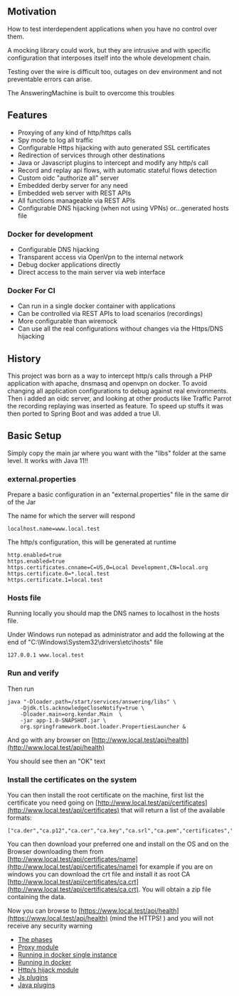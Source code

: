 ## Motivation

How to test interdependent applications when you have no control over them. 

A mocking library could work, but they are intrusive and with specific configuration 
that interposes itself into the whole development chain.

Testing over the wire is difficult too, outages on dev environment and not preventable
errors can arise.

The AnsweringMachine is built to overcome this troubles

## Features

* Proxying of any kind of http/https calls
* Spy mode to log all traffic  
* Configurable Https hijacking with auto generated SSL certificates
* Redirection of services through other destinations  
* Java or Javascript plugins to intercept and modify any http/s call
* Record and replay api flows, with automatic stateful flows detection
* Custom oidc "authorize all" server
* Embedded derby server for any need
* Embedded web server with REST APIs
* All functions manageable via REST APIs
* Configurable DNS hijacking (when not using VPNs) or...generated hosts file

### Docker for development

* Configurable DNS hijacking
* Transparent access via OpenVpn to the internal network
* Debug docker applications directly
* Direct access to the main server via web interface

### Docker For CI

* Can run in a single docker container with applications
* Can be controlled via REST APIs to load scenarios (recordings)
* More configurable than wiremock
* Can use all the real configurations without changes via the Https/DNS hijacking

## History 

This project was born as a way to intercept http/s calls through a PHP application with 
apache, dnsmasq and openvpn on docker. To avoid changing all application configurations to
debug against real environments. Then i added an oidc server, and looking at other products
like Traffic Parrot the recording replaying was inserted as feature. To speed up stuffs it 
was then ported to Spring Boot and was added a true UI.

## Basic Setup

Simply copy the main jar where you want with the "libs" folder at the same level. It works with Java 11!!

### external.properties

Prepare a basic configuration in an "external.properties" file in the same dir of the Jar

The name for which the server will respond

    localhost.name=www.local.test

The http/s configuration, this will be generated at runtime

    http.enabled=true
    https.enabled=true
    https.certificates.cnname=C=US,O=Local Development,CN=local.org
    https.certificate.0=*.local.test
    https.certificate.1=local.test

### Hosts file

Running locally you should map the DNS names to localhost in the hosts file.

Under Windows run notepad as administrator and add the following at the end of 
"C:\Windows\System32\drivers\etc\hosts" file

    127.0.0.1 www.local.test

### Run and verify

Then run

    java "-Dloader.path=/start/services/answering/libs" \
        -Djdk.tls.acknowledgeCloseNotify=true \
        -Dloader.main=org.kendar.Main  \
        -jar app-1.0-SNAPSHOT.jar \
        org.springframework.boot.loader.PropertiesLauncher &

And go with any browser on [http://www.local.test/api/health](http://www.local.test/api/health)

You should see then an "OK" text

### Install the certificates on the system

You can then install the root certificate on the machine, first list the certificate you need 
going on [http://www.local.test/api/certificates](http://www.local.test/api/certificates) that will
return a list of the available formats:

    ["ca.der","ca.p12","ca.cer","ca.key","ca.srl","ca.pem","certificates","ca.crt"]

You can then download your preferred one and install on the OS and on the Browser downloading them from
[http://www.local.test/api/certificates/name](http://www.local.test/api/certificates/name) for example 
if you are on windows you can download the crt file and install it as root 
CA [http://www.local.test/api/certificates/ca.crt](http://www.local.test/api/certificates/ca.crt). You
will obtain a zip file containing the data.

Now you can browse to [https://www.local.test/api/health](https://www.local.test/api/health) (mind the 
HTTPS! ) and you will not receive any security warning

* [The phases](docs/lifecyvle.md)
* [Proxy module](docs/proxy.md)
* [Running in docker single instance](docs/dockersingle.md)
* [Running in docker](docs/docker.md)
* [Http/s hijack module](docs/https.md)
* [Js plugins](docs/js.md)
* [Java plugins](docs/java.md)
